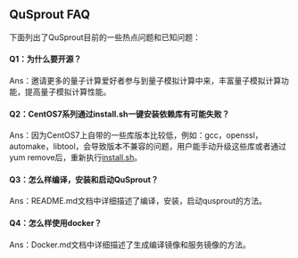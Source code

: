 ## QuSprout FAQ


下面列出了QuSprout目前的一些热点问题和已知问题：

#### Q1：为什么要开源？

Ans：邀请更多的量子计算爱好者参与到量子模拟计算中来，丰富量子模拟计算功能，提高量子模拟计算性能。

#### Q2：CentOS7系列通过install.sh一键安装依赖库有可能失败？

Ans：因为CentOS7上自带的一些库版本比较低，例如：gcc，openssl，automake，libtool，会导致版本不兼容的问题，用户能手动升级这些库或者通过yum remove后，重新执行[install.sh](./thirdparty/install.sh)。

#### Q3：怎么样编译，安装和启动QuSprout？

Ans：README.md文档中详细描述了编译，安装，启动qusprout的方法。

#### Q4：怎么样使用docker？

Ans：Docker.md文档中详细描述了生成编译镜像和服务镜像的方法。






